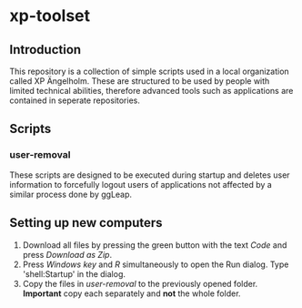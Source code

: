 # xp-toolset

## Introduction

This repository is a collection of simple scripts used in a local organization called XP Ängelholm. These are structured to be used by people with limited technical abilities, therefore advanced tools such as applications are contained in seperate repositories.

## Scripts

### user-removal

These scripts are designed to be executed during startup and deletes user information to forcefully logout users of applications not affected by a similar process done by ggLeap.

## Setting up new computers

1. Download all files by pressing the green button with the text _Code_ and press _Download as Zip_.
2. Press _Windows key_ and _R_ simultaneously to open the Run dialog. Type 'shell:Startup' in the dialog.
3. Copy the files in _user-removal_ to the previously opened folder. **Important** copy each separately and **not** the whole folder.
